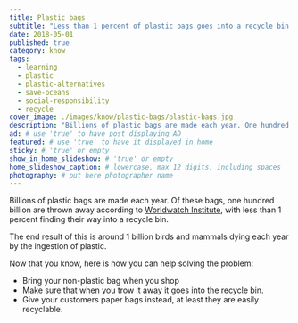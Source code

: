```yaml
---
title: Plastic bags
subtitle: "Less than 1 percent of plastic bags goes into a recycle bin."
date: 2018-05-01
published: true
category: know
tags:
  - learning
  - plastic
  - plastic-alternatives
  - save-oceans
  - social-responsibility
  - recycle
cover_image: ./images/know/plastic-bags/plastic-bags.jpg
description: "Billions of plastic bags are made each year. One hundred billion are thrown away according to  Worldwatch Institute, with less than 1% being recycled." # max 160 digits cos dunno how to trim it, yet......
ad: # use 'true' to have post displaying AD
featured: # use 'true' to have it displayed in home
sticky: # 'true' or empty
show_in_home_slideshow: # 'true' or empty
home_slideshow_caption: # lowercase, max 12 digits, including spaces
photography: # put here photographer name
---
```

Billions of plastic bags are made each year. Of these bags, one hundred billion are thrown away according to [Worldwatch Institute](http://www.worldwatch.org/), with less than 1 percent finding their way into a recycle bin.

The end result of this is around 1 billion birds and mammals dying each year by the ingestion of plastic.

Now that you know, here is how you can help solving the problem:

- Bring your non-plastic bag when you shop
- Make sure that when you trow it away it goes into the recycle bin.
- Give your customers paper bags instead, at least they are easily recyclable.
